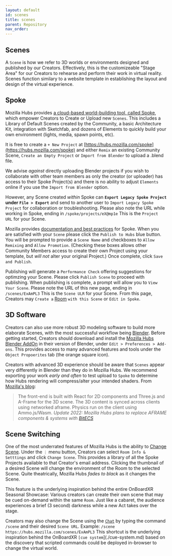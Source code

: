 ```yaml
---
layout: default
id: scenes
title: scenes
parent: Repository
nav_order: 
---
```


## Scenes
A `Scene` is how we refer to 3D worlds or environments designed and published by our Creators. Effectively, this is the customizeable "Stage Area" for our Creators to rehearse and perform their work in virtual reality. Scenes function similary to a website template in establishing the layout and design of the virtual experience. 

## Spoke
Mozilla Hubs provides [a cloud-based world-building tool, called Spoke](https://hubs.mozilla.com/docs/spoke-creating-projects.html), which empower Creators to Create or Upload new `Scenes`. This includes a Library of Default Scenes created by the Community, a basic Architecture Kit, integration with Sketchfab, and dozens of Elements to quickly build your own environment (lights, media, spawn points, etc).

It is free to create a `+ New Project` at [https://hubs.mozilla.com/spoke](https://hubs.mozilla.com/spoke) and either `Remix` an existing Community Scene, `Create an Empty Project` or `Import from Blender` to upload a .blend file. 

We advise *against* directly uploading Blender projects if you wish to collaborate with other team members as only the creator (or uploader) has access to their Spoke Project(s) and there is no ability to adjust `Elements` online if you use the `Import from Blender` option. 

However, any Scene created *within* Spoke can **`Export Legacy Spoke Project` under `File > Export`** and send to another user to `Import Legacy Spoke Project` for collaboration or troubleshooting. Please also note the URL while working in Spoke, ending in `/spoke/projects/eX@mp1e` This is the `Project URL` for your Scene.

Mozilla provides [documentation and best practices](https://hubs.mozilla.com/docs/spoke-user-interface.html) for Spoke. When you are satisfied with your `Scene` please click the `Publish to Hubs` blue button. You will be prompted to provide a `Scene Name` and checkboxes to `Allow Remixing` and `Allow Promotion`. (Checking these boxes allows other Community Members access to create their own Project using your template, but *will not* alter your original Project.) Once complete, click `Save and Publish`. 

Publishing will generate a `Performance Check` offering suggestions for optimzing your Scene. Please click `Publish Scene` to proceed with publishing. When publishing is complete, a prompt will allow you to `View Your Scene`. Please note the URL of this new page, ending in `/scenes/ExAmPL3` This is the `Scene ULR` for your Scene. From this page, Creators may `Create a` [Room](./glossary-room.md) `with this Scene` or `Edit in Spoke`.

## 3D Software
Creators can also use more robust 3D modeling software to build more elaborate Scenes, with the most successful workflow being [Blender](https://blender.org). Before getting started, Creators should download and install the [Mozilla Hubs Blender AddOn](https://hubs.mozilla.com/labs/what-is-the-blender-add-on/) in their version of Blender, under `Edit > Preferences > Add-ons`. This provides access to many advanced features and tools under the `Object Propoerites` tab (the orange square icon). 

Creators with advanced 3D experience should be aware that `Scenes` appear very differently in Blender than they do in Mozilla Hubs. We recommend exporting your work *early and often* to test upload to `Spoke` to determine how Hubs rendering will compress/alter your intended shaders.
From [Mozilla's blog](https://hubs.mozilla.com/docs/system-overview.html):
> The front-end is built with React for 2D components and Three.js and A-Frame for the 3D scene. The 3D content is synced across clients using networked aframe. Physics run on the client using Ammo.js/Wasm. *Update 2022: Mozilla Hubs plans to replace AFRAME components & systems with [BitECS](https://github.com/mozilla/hubs/pull/5536)*

## Scene Switching
One of the most underrated features of Mozilla Hubs is the ability to [Change Scene](https://hubs.mozilla.com/docs/hubs-room-settings.html). Under the `⋮` menu button, Creators can select `Room Info & Setttings` and click `Change Scene`. This provides a library of all the Spoke Projects available to that Creator's email address. Clicking the thumbnail of a desired Scene will change the environment of the Room to the selected Scene. Quite theatrically, Mozilla Hubs *fades to black* as it changes the Scene. 

This feature is the underlying inspiration behind the entire OnBoardXR Seasonal Showcase: Various creators can create their own scene that may be cued on-demand within the same `Room`. Just like a cabaret, the audience experiences a brief (3 second) darkness while a new Act takes over the stage. 

Creators may also change the Scene using the [`Chat`](./glossary-chat.md) by typing the command `/scene` and their desired `Scene URL`. Example: `/scene https://hubs.mozilla.com/scenes/ExAmPL3` This shortcut is the underlying inspiration behind the OnBoardXR `[cue system`](./cue-system.md) based on the discovery that scripted commands could be deployed in-browser to change the virtual world. 


